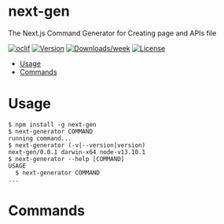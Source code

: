 next-gen
==============

The Next.js Command Generator for Creating page and APIs file

[![oclif](https://img.shields.io/badge/cli-oclif-brightgreen.svg)](https://oclif.io)
[![Version](https://img.shields.io/npm/v/next-generator.svg)](https://npmjs.org/package/next-generator)
[![Downloads/week](https://img.shields.io/npm/dw/next-generator.svg)](https://npmjs.org/package/next-generator)
[![License](https://img.shields.io/npm/l/next-generator.svg)](https://github.com/irhamputra/next-generator/blob/master/package.json)

<!-- toc -->
* [Usage](#usage)
* [Commands](#commands)
<!-- tocstop -->
# Usage
<!-- usage -->
```sh-session
$ npm install -g next-gen
$ next-generator COMMAND
running command...
$ next-generator (-v|--version|version)
next-gen/0.0.1 darwin-x64 node-v13.10.1
$ next-generator --help [COMMAND]
USAGE
  $ next-generator COMMAND
...
```
<!-- usagestop -->
# Commands
<!-- commands -->

<!-- commandsstop -->

